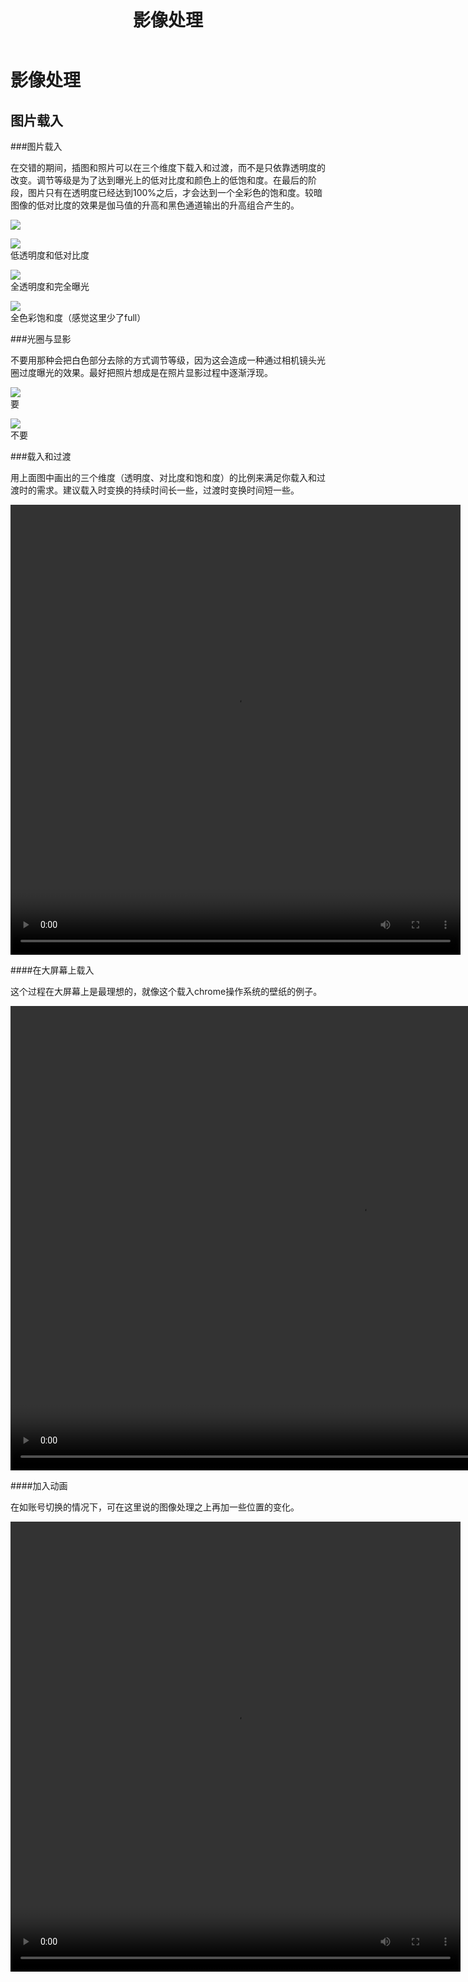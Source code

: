 ﻿---
layout: page
title: 影像处理
permalink: imagery-treatment.html
---

# 影像处理

## 图片载入

###图片载入

在交错的期间，插图和照片可以在三个维度下载入和过渡，而不是只依靠透明度的改变。调节等级是为了达到曝光上的低对比度和颜色上的低饱和度。在最后的阶段，图片只有在透明度已经达到100%之后，才会达到一个全彩色的饱和度。较暗图像的低对比度的效果是伽马值的升高和黑色通道输出的升高组合产生的。   

![](images/patterns-ImageTreatment-ImageLoad-1graph_large_mdpi.png)          

![](images/patterns-imagetreatment-imageload2_large_mdpi.png)    
低透明度和低对比度                        

![](images/patterns-imagetreatment-imageload3_large_mdpi.png)    
全透明度和完全曝光       

![](images/patterns-imagetreatment-imageload4_large_mdpi.png)    
全色彩饱和度（感觉这里少了full）   

###光圈与显影

不要用那种会把白色部分去除的方式调节等级，因为这会造成一种通过相机镜头光圈过度曝光的效果。最好把照片想成是在照片显影过程中逐渐浮现。    
  
![](images/patterns-imagetreatment-aperturevsdevelopment1-yes-no_large_mdpi.png)    
要    

![](images/patterns-imagetreatment-aperturevsdevelopment2-yes-no_large_mdpi.png)    
不要   
  
###载入和过渡

用上面图中画出的三个维度（透明度、对比度和饱和度）的比例来满足你载入和过渡时的需求。建议载入时变换的持续时间长一些，过渡时变换时间短一些。     

<video crossorigin="anonymous"  loop  controls width="720" height="720">
<source src="http://materialdesign.qiniudn.com/videos/patterns-imagerytreatment-load-transition_large_xhdpi.webm" type="video/webm">
</video>   

####在大屏幕上载入

这个过程在大屏幕上是最理想的，就像这个载入chrome操作系统的壁纸的例子。      
 
<video crossorigin="anonymous"  loop  controls width="1120" height="743">
<source src="http://materialdesign.qiniudn.com/videos/patterns-imagerytreatment-load-transition-desktop_large_xhdpi.webm" type="video/webm">
</video> 
 
####加入动画

在如账号切换的情况下，可在这里说的图像处理之上再加一些位置的变化。   
     
<video crossorigin="anonymous"  loop  controls width="720" height="720">
<source src="http://materialdesign.qiniudn.com/videos/patterns-imagerytreatment-adding-animation_large_xhdpi.webm" type="video/webm">
</video>




